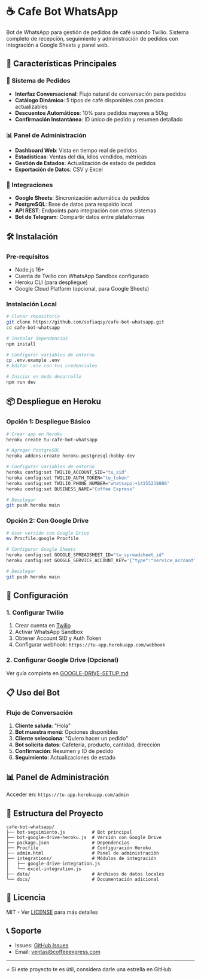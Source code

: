 # ☕ Cafe Bot WhatsApp

Bot de WhatsApp para gestión de pedidos de café usando Twilio. Sistema completo de recepción, seguimiento y administración de pedidos con integración a Google Sheets y panel web.

## 🚀 Características Principales

### 📱 Sistema de Pedidos
- **Interfaz Conversacional**: Flujo natural de conversación para pedidos
- **Catálogo Dinámico**: 5 tipos de café disponibles con precios actualizables
- **Descuentos Automáticos**: 10% para pedidos mayores a 50kg
- **Confirmación Instantánea**: ID único de pedido y resumen detallado

### 📊 Panel de Administración
- **Dashboard Web**: Vista en tiempo real de pedidos
- **Estadísticas**: Ventas del día, kilos vendidos, métricas
- **Gestión de Estados**: Actualización de estado de pedidos
- **Exportación de Datos**: CSV y Excel

### 🔄 Integraciones
- **Google Sheets**: Sincronización automática de pedidos
- **PostgreSQL**: Base de datos para respaldo local
- **API REST**: Endpoints para integración con otros sistemas
- **Bot de Telegram**: Compartir datos entre plataformas

## 🛠️ Instalación

### Pre-requisitos
- Node.js 16+
- Cuenta de Twilio con WhatsApp Sandbox configurado
- Heroku CLI (para despliegue)
- Google Cloud Platform (opcional, para Google Sheets)

### Instalación Local

```bash
# Clonar repositorio
git clone https://github.com/sofiaqsy/cafe-bot-whatsapp.git
cd cafe-bot-whatsapp

# Instalar dependencias
npm install

# Configurar variables de entorno
cp .env.example .env
# Editar .env con tus credenciales

# Iniciar en modo desarrollo
npm run dev
```

## 📦 Despliegue en Heroku

### Opción 1: Despliegue Básico

```bash
# Crear app en Heroku
heroku create tu-cafe-bot-whatsapp

# Agregar PostgreSQL
heroku addons:create heroku-postgresql:hobby-dev

# Configurar variables de entorno
heroku config:set TWILIO_ACCOUNT_SID="tu_sid"
heroku config:set TWILIO_AUTH_TOKEN="tu_token"
heroku config:set TWILIO_PHONE_NUMBER="whatsapp:+14155238886"
heroku config:set BUSINESS_NAME="Coffee Express"

# Desplegar
git push heroku main
```

### Opción 2: Con Google Drive

```bash
# Usar versión con Google Drive
mv Procfile.google Procfile

# Configurar Google Sheets
heroku config:set GOOGLE_SPREADSHEET_ID="tu_spreadsheet_id"
heroku config:set GOOGLE_SERVICE_ACCOUNT_KEY='{"type":"service_account",...}'

# Desplegar
git push heroku main
```

## 🔧 Configuración

### 1. Configurar Twilio

1. Crear cuenta en [Twilio](https://www.twilio.com)
2. Activar WhatsApp Sandbox
3. Obtener Account SID y Auth Token
4. Configurar webhook: `https://tu-app.herokuapp.com/webhook`

### 2. Configurar Google Drive (Opcional)

Ver guía completa en [GOOGLE-DRIVE-SETUP.md](GOOGLE-DRIVE-SETUP.md)

## 📋 Uso del Bot

### Flujo de Conversación

1. **Cliente saluda**: "Hola"
2. **Bot muestra menú**: Opciones disponibles
3. **Cliente selecciona**: "Quiero hacer un pedido"
4. **Bot solicita datos**: Cafetería, producto, cantidad, dirección
5. **Confirmación**: Resumen y ID de pedido
6. **Seguimiento**: Actualizaciones de estado

## 📊 Panel de Administración

Acceder en: `https://tu-app.herokuapp.com/admin`

## 📁 Estructura del Proyecto

```
cafe-bot-whatsapp/
├── bot-seguimiento.js          # Bot principal
├── bot-google-drive-heroku.js  # Versión con Google Drive
├── package.json                # Dependencias
├── Procfile                    # Configuración Heroku
├── admin.html                  # Panel de administración
├── integrations/               # Módulos de integración
│   ├── google-drive-integration.js
│   └── excel-integration.js
├── data/                       # Archivos de datos locales
└── docs/                       # Documentación adicional
```

## 📝 Licencia

MIT - Ver [LICENSE](LICENSE) para más detalles

## 📞 Soporte

- Issues: [GitHub Issues](https://github.com/sofiaqsy/cafe-bot-whatsapp/issues)
- Email: ventas@coffeeexpress.com

---

⭐ Si este proyecto te es útil, considera darle una estrella en GitHub
